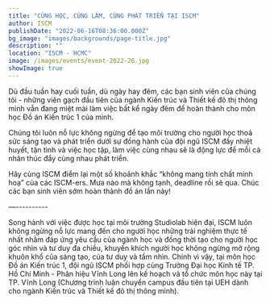 ```yaml
---
title: "CÙNG HỌC, CÙNG LÀM, CÙNG PHÁT TRIỂN TẠI ISCM"
author: ISCM
publishDate: "2022-06-16T08:36:00.000Z"
bg_image: "images/backgrounds/page-title.jpg"
description: "" 
location: "ISCM - HCMC"
image: /images/events/event-2022-26.jpg
showImage: true
---
```

Dù đầu tuần hay cuối tuần, dù ngày hay đêm, các bạn sinh viên của chúng tôi - những viên gạch đầu tiên của ngành Kiến trúc và Thiết kế đô thị thông minh vẫn đang miệt mài làm việc bất kể ngày đêm để hoàn thành cho môn học Đồ án Kiến trúc 1 của mình.

Chúng tôi luôn nỗ lực không ngừng để tạo môi trường cho người học thoả sức sáng tạo và phát triển dưới sự đồng hành của đội ngũ ISCM đầy nhiệt huyết, tận tình và việc học tập, làm việc cùng nhau sẽ là động lực để mỗi cá nhân thúc đẩy cùng nhau phát triển.

Hãy cùng ISCM điểm lại một số khoảnh khắc “không mang tính chất minh hoạ” của các ISCM-ers. Mưa nào mà không tạnh, deadline rồi sẽ qua. Chúc các bạn sinh viên sớm hoàn thành đồ án lần này!

—----------

Song hành với việc được học tại môi trường Studiolab hiện đại, ISCM luôn không ngừng nỗ lực mang đến cho người học những trải nghiệm thực tế nhất nhằm đáp ứng yêu cầu của ngành học và đồng thời tạo cho người học góc nhìn và tư duy đa chiều, khuyến khích người học không ngừng mở rộng khuôn khổ của sáng tạo, của tư duy và tầm nhìn. Chính vì vậy, tại môn học Đồ án Kiến trúc 1, đội ngũ ISCM phối hợp cùng Trường Đại học Kinh tế TP. Hồ Chí Minh - Phân hiệu Vĩnh Long lên kế hoạch và tổ chức môn học này tại TP. Vĩnh Long (Chương trình luân chuyển campus đầu tiên tại UEH dành cho ngành Kiến trúc và Thiết kế đô thị thông minh).
